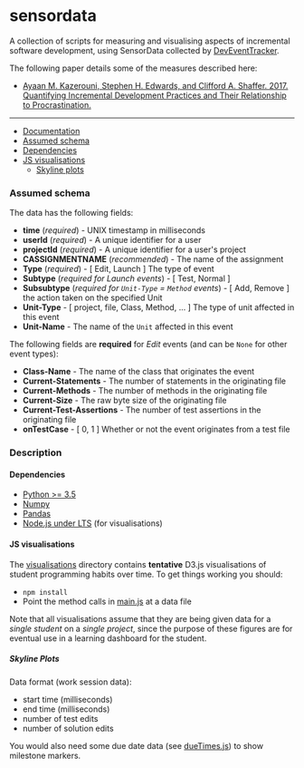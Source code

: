 # sensordata

A collection of scripts for measuring and visualising aspects of incremental software development, using SensorData collected by [DevEventTracker](https://github.com/web-cat/eclipse-plugins-importer-exporter/tree/DevEventTrackerAddition).

The following paper details some of the measures described here:

* [Ayaan M. Kazerouni, Stephen H. Edwards, and Clifford A. Shaffer. 2017. Quantifying Incremental Development Practices and Their Relationship to Procrastination.](https://people.cs.vt.edu/ayaan/assets/publications/p191-kazerouni.pdf)

---

* [Documentation](https://ayaankazerouni.github.io/sensordata)
* [Assumed schema](#assumed-schema)
* [Dependencies](#dependencies)
* [JS visualisations](#js-visualisations)
  - [Skyline plots](#skyline-plots)

### Assumed schema
The data has the following fields:

* **time** (*required*) - UNIX timestamp in milliseconds
* **userId** (*required*) - A unique identifier for a user
* **projectId** (*required*) - A unique identifier for a user's project
* **CASSIGNMENTNAME** (*recommended*) - The name of the assignment
* **Type** (*required*) - [ Edit, Launch ] The type of event
* **Subtype** (*required for Launch events*) - [ Test, Normal ]
* **Subsubtype** (*required for `Unit-Type` = `Method` events*) - [ Add, Remove ] the action taken on the specified Unit
* **Unit-Type** - [ project, file, Class, Method, ... ] The type of unit affected in this event
* **Unit-Name** - The name of the `Unit` affected in this event

The following fields are **required** for *Edit* events (and can be `None` for other event types):
* **Class-Name** - The name of the class that originates the event
* **Current-Statements** - The number of statements in the originating file
* **Current-Methods** - The number of methods in the originating file
* **Current-Size** - The raw byte size of the originating file
* **Current-Test-Assertions** - The number of test assertions in the originating file
* **onTestCase** - [ 0, 1 ] Whether or not the event originates from a test file

### Description
#### Dependencies
* [Python >= 3.5](https://docs.python.org/3.5/)
* [Numpy](http://www.numpy.org/)
* [Pandas](http://pandas.pydata.org/)
* [Node.js under LTS](https://github.com/nodejs/LTS) (for visualisations)

#### JS visualisations
The [visualisations](visualisations) directory contains **tentative** D3.js visualisations of student programming habits over time.
To get things working you should:
* `npm install`
* Point the method calls in [main.js](visualisations/src/main.js) at a data file

Note that all visualisations assume that they are being given data for a _single student_ on a _single project_, since the purpose of these figures are for eventual use in a learning dashboard for the student.

##### Skyline Plots
Data format (work session data):
* start time (milliseconds)
* end time (milliseconds)
* number of test edits
* number of solution edits

You would also need some due date data (see [dueTimes.js](visualisations/dueTimes.js)) to show milestone markers.
